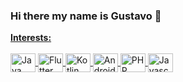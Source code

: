### Hi there my name is Gustavo 👋

<div align="center">
  <a href="https://github.com/gustavoo01">
  <!-- <img height="180em" src="https://github-readme-stats.vercel.app/api?username=gustavoo01&show_icons=true&theme=gruvbox&include_all_commits=true&count_private=true"/> -->
</div>
  <b>Interests:</b>
<div style="display: inline_block"><br>
  <img align="center" alt="Java" height="30" width="40" src="https://cdn.jsdelivr.net/gh/devicons/devicon/icons/java/java-original.svg"/>
  <img align="center" alt="Flutter" height="30" width="40" src="https://cdn.jsdelivr.net/gh/devicons/devicon/icons/flutter/flutter-original.svg" />
  <img align="center" alt="Kotlin" height="30" width="40" src="https://cdn.jsdelivr.net/gh/devicons/devicon/icons/kotlin/kotlin-original.svg" />
  <img align="center" alt="Android Studio" height="30" width="40" src="https://cdn.jsdelivr.net/gh/devicons/devicon/icons/androidstudio/androidstudio-original.svg" />
  <img align="center" alt="PHP" height="30" width="40" src="https://cdn.jsdelivr.net/gh/devicons/devicon/icons/php/php-original.svg"/>
  <img align="center" alt="Javascript" height="30" width="40" src="https://cdn.jsdelivr.net/gh/devicons/devicon/icons/javascript/javascript-original.svg"hthtm/>
</div>
